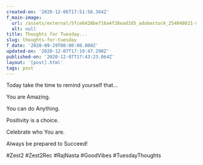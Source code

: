 ```yaml
---
created-on: '2020-12-06T17:51:56.364Z'
f_main-image:
  url: /assets/external/5fce6428be716a4f26ead2d5_adobestock_254048621-min.jpeg
  alt: null
title: Thoughts for Tuesday...
slug: thoughts-for-tuesday
f_date: '2020-09-29T00:00:00.000Z'
updated-on: '2020-12-07T17:19:47.290Z'
published-on: '2020-12-07T17:43:23.064Z'
layout: '[post].html'
tags: post
---
```


Today take the time to remind yourself that...

You are Amazing.

You can do Anything. 

Positivity is a choice.

Celebrate who You are.

Always be prepared to Succeed!

#Zest2 #Zest2Rec #RajNasta #GoodVibes #TuesdayThoughts
